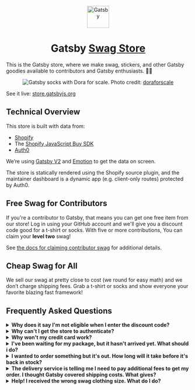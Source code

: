 <p align="center">
  <a href="https://www.gatsbyjs.com">
    <img src="https://www.gatsbyjs.com/Gatsby-Monogram.svg" width="60" alt="Gatsby"/>
  </a>
</p>
<h1 align="center">
  Gatsby <a href="https://store.gatsbyjs.org">Swag Store</a>
</h1>

This is the Gatsby store, where we make swag, stickers, and other Gatsby goodies available to contributors and Gatsby enthusiasts. 💪💜

<p align="center">
  <img alt="Gatsby socks with Dora for scale." src="https://store.gatsbyjs.org/instagram-doraforscale.jpg" />
  Photo credit: <a href="https://instagram.com/doraforscale">doraforscale</a>
</p>

See it live: [store.gatsbyjs.org](https://store.gatsbyjs.org)

## Technical Overview

This store is built with data from:

- [Shopify](https://www.shopify.com/)
- The [Shopify JavaScript Buy SDK](https://shopify.github.io/js-buy-sdk/)
- [Auth0](https://auth0.com/)

We’re using [Gatsby V2](https://github.com/gatsbyjs/gatsby) and [Emotion](https://emotion.sh/) to get the data on screen.

The store is statically rendered using the Shopify source plugin, and the maintainer dashboard is a dynamic app (e.g. client-only routes) protected by Auth0.

## Free Swag for Contributors

If you're a contributor to Gatsby, that means you can get one free item from our store! Log in using your GitHub account and we'll give you a discount code good for a t-shirt or socks. With five or more contributions, You can claim your **level two** swag!

See [the docs for claiming contributor swag](https://www.gatsbyjs.com/contributing/contributor-swag/) for additional details.

## Cheap Swag for All

We sell our swag at pretty close to cost (we round for easy math) and we don’t charge shipping fees. Grab a t-shirt or socks and show everyone your favorite blazing fast framework!

## Frequently Asked Questions

<details>
  <summary><strong>Why does it say I'm not eligible when I enter the discount code?</strong></summary>

&nbsp; <!-- leave this here to avoid smashing the text against the summary -->

Try opening the store in an incognito window and then proceed to check out. When checking out, make sure you're using the same email that's listed on your GitHub account.

</details>

<details>
  <summary><strong>Why can't I get the store to authenticate?</strong></summary>

&nbsp; <!-- leave this here to avoid smashing the text against the summary -->

We _think_ this is a local storage issue, and it only seems to happen in Safari-based browsers. This includes all iOS browsers. Please see [this issue](https://github.com/gatsbyjs/store.gatsbyjs.org/issues/106) for details (or to help us fix it).

</details>

<details>
  <summary><strong>Why won't my credit card work?</strong></summary>

&nbsp; <!-- leave this here to avoid smashing the text against the summary -->

Please make sure the card isn't frozen or otherwise blocked by your financial institution. If it's not that, please send us an email to team@gatsbyjs.com if you're unable to pay with your credit card.

</details>

<details>
  <summary><strong>I've been waiting for my package, but it hasn't arrived yet. What should i do?</strong></summary>

&nbsp; <!-- leave this here to avoid smashing the text against the summary -->

International shipments can take up to 6 weeks to be delivered. 😱 Tracking updates may not always show up in real time on your tracking link. If you still have not received your order at the end of 6 weeks, please let us know by sending an email to team@gatsbyjs.com, and we'll see how we can help you.

</details>

<details>
  <summary><strong>I wanted to order something but it's out. How long will it take before it's back in stock?</strong></summary>

&nbsp; <!-- leave this here to avoid smashing the text against the summary -->

Some of the swag has been selling like hotcakes (only less tasty and providing a bit more coverage). Once an item is out, it takes us about 3 weeks for it to get back in stock.

</details>

<details>
  <summary><strong>The delivery service is telling me I need to pay additional fees to get my order. I thought Gatsby covered shipping costs. What gives?</strong></summary>

&nbsp; <!-- leave this here to avoid smashing the text against the summary -->

On some international orders, customs will add additional taxes, duties, and other fees. This is unpredictable, and we have no way of knowing if or when it will happen, or how much it will be. If this happens to you, there is, unfortunately, nothing else Gatsby can do. You are responsible for paying any additional fees imposed as part of the customs process. Thanks for your understanding!

</details>

<details>
  <summary><strong>Help! I received the wrong swag clothing size. What do I do?</strong></summary>

&nbsp; <!-- leave this here to avoid smashing the text against the summary -->

If you ended up with the wrong t-shirt or other clothing size by mistake, contact us via email with your order number at <a href="mailto:team@gatsbyjs.com">team@gatsbyjs.com</a> and we'll work with you to fix it. You don't have to submit another PR to get the correct size!

</details>
